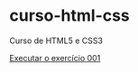 # curso-html-css
 Curso de HTML5 e CSS3

 <a href="https://romariodarocha.github.io/curso-html-css/exercicios/ex001">Executar o exercício 001</a>
